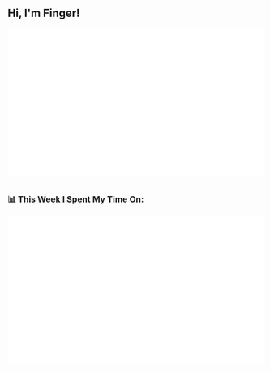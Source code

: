 <h2> Hi, I'm Finger!</h2>

<img align="right" src="https://raw.githubusercontent.com/spianmo/github-stats/master/generated/overview.svg#gh-light-mode-only">

<!-- <img align="right" height="160em" src="https://github-readme-stats-eight-theta.vercel.app/api/top-langs/?username=spianmo&layout=compact&langs_count=8&theme=algolia"/>	 -->
	
```go
package main

type Me struct {
	Name   string
	Job    string
	Code   string
	Skills string
}

func main() {
	me := &Me{
		Name:   "Finger",
		Job:    "Client-side Engineer",
		Code:   "Java, Kotlin, C#, Rust and C++ and Others",
		Skills: "Android, Security, Cross-platform client, NLP, CV, ASR ^o^",
	}
	_ = me
}
```


<h3>📊 This Week I Spent My Time On:</h3>
<img align='right' src="https://raw.githubusercontent.com/spianmo/github-stats/master/generated/languages.svg#gh-light-mode-only">

<!--START_SECTION:waka-->

```txt
Vue.js                 13 hrs 55 mins  ██████████████▓░░░░░░░░░░   58.72 %
TypeScript             4 hrs 34 mins   ████▓░░░░░░░░░░░░░░░░░░░░   19.29 %
SCSS                   1 hr 15 mins    █▒░░░░░░░░░░░░░░░░░░░░░░░   05.32 %
Java                   1 hr 4 mins     █░░░░░░░░░░░░░░░░░░░░░░░░   04.51 %
JSON                   52 mins         █░░░░░░░░░░░░░░░░░░░░░░░░   03.66 %
```

<!--END_SECTION:waka-->
